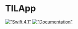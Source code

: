 # TILApp

[!["Swift 4.1"](http://img.shields.io/badge/swift-4.1-brightgreen.svg)](https://swift.org)
[!["Documentation"](https://img.shields.io/badge/vapor-3-blue.svg)](http://docs.vapor.codes/3.0/)
